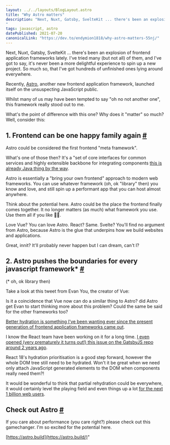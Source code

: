```yaml
---
layout: ../../layouts/BlogLayout.astro
title: "Why Astro matters"
description: "Next, Nuxt, Gatsby, SvelteKit ... there's been an explosion of frontend application frameworks lately. It's never been a more delightful experience to spin up a new project. What's the point of difference with this one? Why does it 'matter' so much?
"
tags: javascript, astro
datePublished: 2021-07-20
canonicalLink: "https://dev.to/endymion1818/why-astro-matters-55nj/"
---
```

Next, Nuxt, Gatsby, SvelteKit ... there's been an explosion of frontend application frameworks lately. I've tried many (but not all) of them, and I've got to say, it's never been a more delightful experience to spin up a new project. So much so, that I've got hundreds of unfinished ones lying around everywhere.

Recently, [Astro](https://astro.build/), another new frontend application framework, launched itself on the unsuspecting JavaScript public.

Whilst many of us may have been tempted to say "oh no not another one", this framework really stood out to me.

What's the point of difference with this one? Why does it "matter" so much? Well, consider this:

## 1\. Frontend can be one happy family again [#](https://deliciousreverie.co.uk/posts/why-astro-matters/#1.-frontend-can-be-one-happy-family-again)

Astro could be considered the first frontend "meta framework".

What's one of those then? It's a "set of core interfaces for common services and highly extensible backbone for integrating components [this is already Java thing by the way](https://www.igi-global.com/chapter/java-web-application-frameworks/16864).

Astro is essentially a "bring your own frontend" approach to modern web frameworks. You can use whatever framework (oh, ok "library" then) you know and love, and still spin up a performant app that you can host almost anywhere.

Think about the potential here. Astro could be the place the frontend finally comes together. It no longer matters (as much) what framework you use. Use them all if you like 🤷‍♂️.

Love Vue? You can love Astro. React? Same. Svelte? You'll find no argument from Astro, because Astro is the glue that underpins how we build websites and applications.

Great, innit? It'll probably never happen but I can dream, can't I?

## 2\. Astro pushes the boundaries for every javascript framework\* [#](https://deliciousreverie.co.uk/posts/why-astro-matters/#2.-astro-pushes-the-boundaries-for-every-javascript-framework*)

(\* oh, ok library then)

Take a look at this tweet from Evan You, the creator of Vue:

Is it a coincidence that Vue now can do a similar thing to Astro? did Astro get Evan to start thinking more about this problem? Could the same be said for the other frameworks too?

[Better hydration is something I've been wanting ever since the present generation of frontend application frameworks came out](https://deliciousreverie.co.uk/post/towards-better-rehydration/).

I know the React team have been working on it for a long time. [I even opened (very prematurely it turns out!) this issue on the GatsbyJS repo around 2 years ago](https://github.com/gatsbyjs/gatsby/issues/17993).

React 18's hydration prioritisation is a good step forward, however the whole DOM tree still need to be hydrated. Won't it be great when we need only attach JavaScript generated elements to the DOM when components really need them?!

It would be wonderful to think that partial rehydration could be everywhere, it would certainly level the playing field and even things up a lot [for the next 1 billion web users](https://gomakethings.com/progressive-enhancement-and-the-next-billion-web-users/).

## Check out Astro [#](https://deliciousreverie.co.uk/posts/why-astro-matters/#check-out-astro)

If you care about performance (you care right?) please check out this gamechanger. I'm so excited for the potential here.

[https://astro.build](https://astro.build/)"